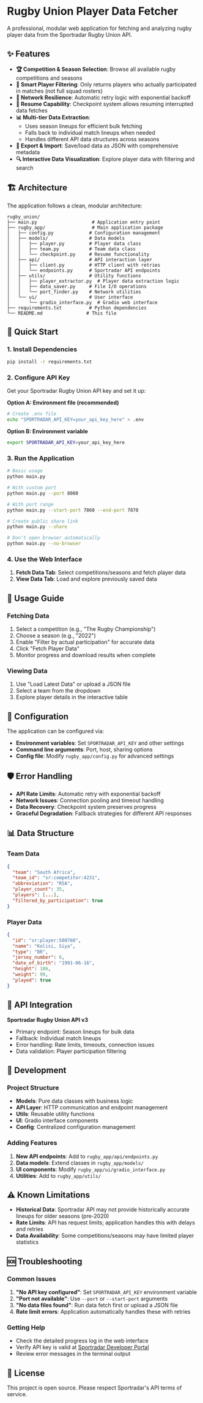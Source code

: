 # Rugby Union Player Data Fetcher

A professional, modular web application for fetching and analyzing rugby player data from the Sportradar Rugby Union API.

## ✨ Features

- **🏆 Competition & Season Selection**: Browse all available rugby competitions and seasons
- **🎯 Smart Player Filtering**: Only returns players who actually participated in matches (not full squad rosters)  
- **🔄 Network Resilience**: Automatic retry logic with exponential backoff
- **💾 Resume Capability**: Checkpoint system allows resuming interrupted data fetches
- **📊 Multi-tier Data Extraction**: 
  - Uses season lineups for efficient bulk fetching
  - Falls back to individual match lineups when needed
  - Handles different API data structures across seasons
- **📁 Export & Import**: Save/load data as JSON with comprehensive metadata
- **🔍 Interactive Data Visualization**: Explore player data with filtering and search

## 🏗️ Architecture

The application follows a clean, modular architecture:

```
rugby_union/
├── main.py                    # Application entry point
├── rugby_app/                 # Main application package
│   ├── config.py             # Configuration management
│   ├── models/               # Data models
│   │   ├── player.py         # Player data class
│   │   ├── team.py           # Team data class
│   │   └── checkpoint.py     # Resume functionality
│   ├── api/                  # API interaction layer
│   │   ├── client.py         # HTTP client with retries
│   │   └── endpoints.py      # Sportradar API endpoints
│   ├── utils/                # Utility functions
│   │   ├── player_extractor.py  # Player data extraction logic
│   │   ├── data_saver.py     # File I/O operations
│   │   └── port_finder.py    # Network utilities
│   └── ui/                   # User interface
│       └── gradio_interface.py  # Gradio web interface
├── requirements.txt          # Python dependencies
└── README.md                # This file
```

## 🚀 Quick Start

### 1. Install Dependencies
```bash
pip install -r requirements.txt
```

### 2. Configure API Key
Get your Sportradar Rugby Union API key and set it up:

**Option A: Environment file (recommended)**
```bash
# Create .env file
echo "SPORTRADAR_API_KEY=your_api_key_here" > .env
```

**Option B: Environment variable**
```bash
export SPORTRADAR_API_KEY=your_api_key_here
```

### 3. Run the Application
```bash
# Basic usage
python main.py

# With custom port
python main.py --port 8080

# With port range
python main.py --start-port 7860 --end-port 7870

# Create public share link
python main.py --share

# Don't open browser automatically
python main.py --no-browser
```

### 4. Use the Web Interface
1. **Fetch Data Tab**: Select competitions/seasons and fetch player data
2. **View Data Tab**: Load and explore previously saved data

## 📖 Usage Guide

### Fetching Data
1. Select a competition (e.g., "The Rugby Championship")
2. Choose a season (e.g., "2022")
3. Enable "Filter by actual participation" for accurate data
4. Click "Fetch Player Data"
5. Monitor progress and download results when complete

### Viewing Data
1. Use "Load Latest Data" or upload a JSON file
2. Select a team from the dropdown
3. Explore player details in the interactive table

## 🔧 Configuration

The application can be configured via:
- **Environment variables**: Set `SPORTRADAR_API_KEY` and other settings
- **Command line arguments**: Port, host, sharing options
- **Config file**: Modify `rugby_app/config.py` for advanced settings

## 🛡️ Error Handling

- **API Rate Limits**: Automatic retry with exponential backoff
- **Network Issues**: Connection pooling and timeout handling
- **Data Recovery**: Checkpoint system preserves progress
- **Graceful Degradation**: Fallback strategies for different API responses

## 📊 Data Structure

### Team Data
```json
{
  "team": "South Africa",
  "team_id": "sr:competitor:4231",
  "abbreviation": "RSA", 
  "player_count": 35,
  "players": [...],
  "filtered_by_participation": true
}
```

### Player Data
```json
{
  "id": "sr:player:500760",
  "name": "Kolisi, Siya",
  "type": "BR",
  "jersey_number": 6,
  "date_of_birth": "1991-06-16",
  "height": 186,
  "weight": 99,
  "played": true
}
```

## 🔌 API Integration

**Sportradar Rugby Union API v3**
- Primary endpoint: Season lineups for bulk data
- Fallback: Individual match lineups
- Error handling: Rate limits, timeouts, connection issues
- Data validation: Player participation filtering

## 🧪 Development

### Project Structure
- **Models**: Pure data classes with business logic
- **API Layer**: HTTP communication and endpoint management
- **Utils**: Reusable utility functions  
- **UI**: Gradio interface components
- **Config**: Centralized configuration management

### Adding Features
1. **New API endpoints**: Add to `rugby_app/api/endpoints.py`
2. **Data models**: Extend classes in `rugby_app/models/`
3. **UI components**: Modify `rugby_app/ui/gradio_interface.py`
4. **Utilities**: Add to `rugby_app/utils/`

## ⚠️ Known Limitations

- **Historical Data**: Sportradar API may not provide historically accurate lineups for older seasons (pre-2020)
- **Rate Limits**: API has request limits; application handles this with delays and retries
- **Data Availability**: Some competitions/seasons may have limited player statistics

## 🆘 Troubleshooting

### Common Issues
1. **"No API key configured"**: Set `SPORTRADAR_API_KEY` environment variable
2. **"Port not available"**: Use `--port` or `--start-port` arguments
3. **"No data files found"**: Run data fetch first or upload a JSON file
4. **Rate limit errors**: Application automatically handles these with retries

### Getting Help
- Check the detailed progress log in the web interface
- Verify API key is valid at [Sportradar Developer Portal](https://developer.sportradar.com/)
- Review error messages in the terminal output

## 📄 License

This project is open source. Please respect Sportradar's API terms of service.